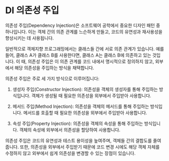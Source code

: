 # DI 의존성 주입
<div>
의존성 주입(Dependency Injection)은 소프트웨어 공학에서 중요한 디자인 패턴 중 하나입니다. 이는 객체 간의 의존 관계를 느슨하게 만들고, 코드의 유연성과 재사용성을 향상시키는 데 사용됩니다.

일반적으로 객체지향 프로그래밍에서는 클래스들 간에 서로 의존 관계가 있습니다. 예를 들어, 클래스 A가 클래스 B를 사용한다면, 클래스 A는 클래스 B에 의존하고 있는 것입니다. 이 때, 의존성 주입은 이 의존 관계를 코드 내에서 명시적으로 정의하지 않고, 외부에서 해당 의존성을 주입하는 방식을 채택합니다.

의존성 주입은 주로 세 가지 방식으로 이루어집니다:

1. 생성자 주입(Constructor Injection): 의존성을 객체의 생성자를 통해 주입하는 방식입니다. 객체가 생성될 때 필요한 의존성을 외부에서 주입받아 사용합니다.

2. 메서드 주입(Method Injection): 의존성을 객체의 메서드를 통해 주입하는 방식입니다. 메서드를 호출할 때 필요한 의존성을 외부에서 주입받아 사용합니다.

3. 속성 주입(Property Injection): 의존성을 객체의 속성을 통해 주입하는 방식입니다. 객체의 속성에 외부에서 의존성을 할당하여 사용합니다.

의존성 주입은 코드의 유연성과 테스트 용이성을 높여주며, 객체들 간의 결합도를 줄여줍니다. 또한, 의존성을 외부에서 주입받기 때문에 코드 변경 시에도 해당 객체 자체를 수정하지 않고 외부에서 쉽게 의존성을 변경할 수 있는 장점이 있습니다.
</div>